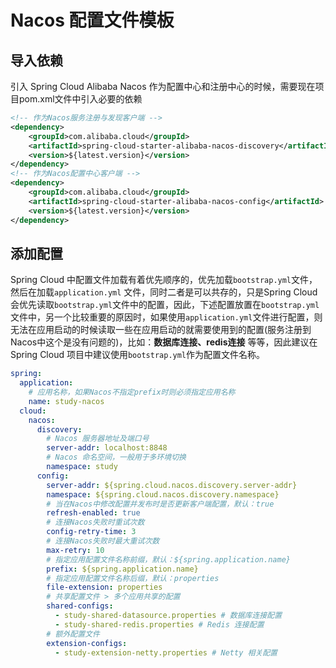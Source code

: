 # Nacos 配置文件模板

## 导入依赖

引入 Spring Cloud Alibaba Nacos 作为配置中心和注册中心的时候，需要现在项目pom.xml文件中引入必要的依赖

```xml
<!-- 作为Nacos服务注册与发现客户端 -->
<dependency>
    <groupId>com.alibaba.cloud</groupId>
    <artifactId>spring-cloud-starter-alibaba-nacos-discovery</artifactId>
    <version>${latest.version}</version>
</dependency>
<!-- 作为Nacos配置中心客户端 -->
<dependency>
    <groupId>com.alibaba.cloud</groupId>
    <artifactId>spring-cloud-starter-alibaba-nacos-config</artifactId>
    <version>${latest.version}</version>
</dependency>
```

## 添加配置

Spring Cloud 中配置文件加载有着优先顺序的，优先加载`bootstrap.yml`文件，然后在加载`application.yml` 文件，同时二者是可以共存的，只是Spring Cloud 会优先读取`bootstrap.yml`文件中的配置，因此，下述配置放置在`bootstrap.yml` 文件中，另一个比较重要的原因时，如果使用`application.yml`文件进行配置，则无法在应用启动的时候读取一些在应用启动的就需要使用到的配置(服务注册到Nacos中这个是没有问题的)，比如：**数据库连接、redis连接** 等等，因此建议在Spring Cloud 项目中建议使用`bootstrap.yml`作为配置文件名称。

```yaml
spring:
  application:
  	# 应用名称，如果Nacos不指定prefix时则必须指定应用名称
  	name: study-nacos
  cloud:
    nacos:
      discovery:
        # Nacos 服务器地址及端口号
        server-addr: localhost:8848
		# Nacos 命名空间，一般用于多环境切换
        namespace: study
      config:
        server-addr: ${spring.cloud.nacos.discovery.server-addr}
        namespace: ${spring.cloud.nacos.discovery.namespace}
        # 当在Nacos中修改配置并发布时是否更新客户端配置，默认：true
        refresh-enabled: true 
        # 连接Nacos失败时重试次数
        config-retry-time: 3 
        # 连接Nacos失败时最大重试次数
        max-retry: 10        
        # 指定应用配置文件名称前缀，默认：${spring.application.name}
        prefix: ${spring.application.name}
        # 指定应用配置文件名称后缀，默认：properties
        file-extension: properties
        # 共享配置文件 > 多个应用共享的配置
        shared-configs:
          - study-shared-datasource.properties # 数据库连接配置
          - study-shared-redis.properties # Redis 连接配置
        # 额外配置文件
        extension-configs:
          - study-extension-netty.properties # Netty 相关配置
```



